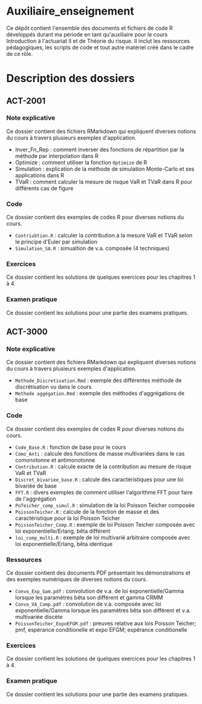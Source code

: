 # Auxiliaire_enseignement
Ce dépôt contient l'ensemble des documents et fichiers de code R développés durant ma période en tant qu'auxiliaire pour le cours Introduction à l'actuariat II et de Théorie du risque. Il inclut les ressources pédagogiques, les scripts de code et tout autre matériel créé dans le cadre de ce rôle.

# Description des dossiers

## ACT-2001

### Note explicative
Ce dossier contient des fichiers RMarkdown qui expliquent diverses notions du cours à travers plusieurs exemples d'application.
- Inver_Fn_Rep : comment inverser des fonctions de répartition par la méthode par interpolation dans R
- Optimize : comment utiliser la fonction `Optimize` de R
- Simulation : explication de la méthode de simulation Monte-Carlo et ses applications dans R
- TVaR : comment calculer la mesure de risque VaR et TVaR dans R pour différents cas de figure

### Code

Ce dossier contient des exemples de codes R pour diverses notions du cours.
- `Contriubtion.R` : calculer la contribution à la mesure VaR et TVaR selon le principe d'Euler par simulation
- `Simulation_SA.R` : simualtion de v.a. composée (4 techniques)


### Exercices 
Ce dossier contient les solutions de quelques exercices pour les chapitres 1 à 4.

### Examen pratique
Ce dossier contient les solutions pour une partie des examens pratiques.

## ACT-3000

### Note explicative
Ce dossier contient des fichiers RMarkdown qui expliquent diverses notions du cours à travers plusieurs exemples d'application.
- `Methode_Discretisation.Rmd` : exemple des différentes méthode de discrétisation vu dans le cours
- `Methode aggégation.Rmd` : exemple des méthodes d'aggrégations de base

### Code

Ce dossier contient des exemples de codes R pour diverses notions du cours.
- `Code_Base.R` : fonction de base pour le cours
- `Como_Anti` : calcule des fonctions de masse multivariées dans le cas comonotonne et antimonotonne
- `Contribution.R` : calcule exacte de la contribution au mesure de risque VaR et TVaR
- `Discret_bivariee_base.R` : calcule des caractéristiques pour une loi bivariée de base
- `FFT.R` : divers exemples de comment utiliser l'algorithme FFT pour faire de l'aggrégation
- `PoTeicher_comp_simul.R` : simulation de la loi Poisson Teicher composée
- `PoissonTeicher.R` : calcule de la fonction de masse et des caractéristique pour la loi Poisson Teicher
- `PoissonTeicher_Comp.R` : exemple de loi Poisson Teicher composée avec loi exponentielle/Erlang, bêta différent
- `loi_comp_multi.R` : exemple de loi multivarié arbitraire composée avec loi exponentielle/Erlang, bêta identique

### Ressources

Ce dossier contient des documents PDF présentant les démonstrations et des exemples numériques de diverses notions du cours.

- `Convo_Exp_Gam.pdf` : convolution de v.a. de loi exponentielle/Gamma lorsque les paramètres bêta son différent et gamma CRMM
- `Convo_VA_Comp.pdf` : convolution de v.a. composée avec loi exponentielle/Gamma lorsque les paramètres bêta son différent et v.a. multivariée discète
- `PoissonTeicher_ExpoEFGM.pdf` : preuves relative aux lois Poisson Teicher; pmf, espérance conditionelle et expo EFGM; espérance conditionelle


### Exercices 
Ce dossier contient les solutions de quelques exercices pour les chapitres 1 à 4.

### Examen pratique
Ce dossier contient les solutions pour une partie des examens pratiques.
